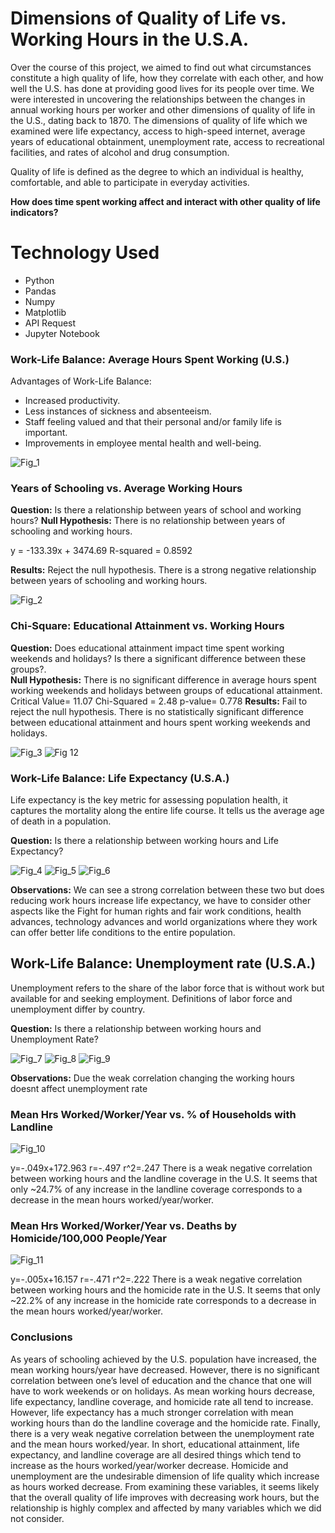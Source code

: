 # Dimensions of Quality of Life vs. Working Hours in the U.S.A. #
Over the course of this project, we aimed to find out what circumstances constitute a high quality of life, how they correlate with each other, and how well the U.S. has done at providing good lives for its people over time. We were interested in uncovering the relationships between the changes in annual working hours per worker and other dimensions of quality of life in the U.S., dating back to 1870. The dimensions of quality of life which we examined were life expectancy, access to high-speed internet, average years of educational obtainment, unemployment rate, access to recreational facilities, and rates of alcohol and drug consumption. 

Quality of life is defined as the degree to which an individual is healthy, comfortable, and able to participate in everyday activities.  

**How does time spent working affect and interact with other quality of life indicators?**

# Technology Used #
- Python
- Pandas
- Numpy
- Matplotlib
- API Request
- Jupyter Notebook

### Work-Life Balance: Average Hours Spent Working (U.S.) ###

Advantages of Work-Life Balance:  

- Increased productivity.  
- Less instances of sickness and absenteeism.  
- Staff feeling valued and that their personal and/or family life is important.  
- Improvements in employee mental health and well-being.  

![Fig_1](data/wh_time_line_plot.png)

### Years of Schooling vs. Average Working Hours ###

**Question:** Is there a relationship between years of school and working hours?
**Null Hypothesis:** There is no relationship between years of schooling and working hours.

y = -133.39x + 3474.69
R-squared = 0.8592

**Results:** Reject the null hypothesis. There is a strong negative relationship between years of schooling and working hours.

![Fig_2](data/wh_edu_scatter.png)

### Chi-Square: Educational Attainment vs. Working Hours ###

**Question:** Does educational attainment impact time spent working weekends and holidays? Is there a significant difference between these groups?.  
**Null Hypothesis:** There is no significant difference in average hours spent working weekends and holidays between groups of educational attainment.  
Critical Value= 11.07
Chi-Squared = 2.48	p-value= 0.778
**Results:** Fail to reject the null hypothesis. There is no statistically significant difference between educational attainment and hours spent working weekends and holidays.  

![Fig_3](data/wh_wkdy_bar.png)
![Fig 12](data/wh_wknd_bar.png)


### Work-Life Balance: Life Expectancy (U.S.A.) ###
Life expectancy is the key metric for assessing population health, it captures the mortality along the entire life course. It tells us the average age of death in a population.

**Question:** Is there a relationship between working hours and Life Expectancy?

![Fig_4](/data/working_hours_USA.png)
![Fig_5](/data/life_expectancy.png)
![Fig_6](/data/life_exp_vs_work_hrs_linear_regression.png)

**Observations:** We can see a strong correlation between these two but does reducing work hours increase life expectancy, we have to consider other aspects like the Fight for human rights and fair work conditions, health advances, technology advances and world organizations where they work can offer better life conditions to the entire population.

## Work-Life Balance: Unemployment rate (U.S.A.) ##
Unemployment refers to the share of the labor force that is without work but available for and seeking employment. Definitions of labor force and unemployment differ by country.

**Question:** Is there a relationship between working hours and Unemployment Rate?

![Fig_7](/data/working_hours_USA.png)
![Fig_8](/data/unemployment_rate_USA.png)
![Fig_9](/data/Unemp_vs_work_hrs_linear_regression.png)

**Observations:** Due the weak correlation changing the working hours doesnt affect unemployment rate

### Mean Hrs Worked/Worker/Year vs. % of Households with Landline ###

![Fig_10](/data/worklandline.png)

y=-.049x+172.963
r=-.497
r^2=.247
There is a weak negative correlation between working hours and the landline coverage in the U.S. It seems that only ~24.7% of any increase in the landline coverage corresponds to a decrease in the mean hours worked/year/worker.

### Mean Hrs Worked/Worker/Year vs. Deaths by Homicide/100,000 People/Year ###

![Fig_11](/data/workmurder.png)

y=-.005x+16.157
r=-.471
r^2=.222
There is a weak negative correlation between working hours and the homicide rate in the U.S. It seems that only ~22.2% of any increase in the homicide rate corresponds to a decrease in the mean hours worked/year/worker.

### Conclusions ###
As years of schooling achieved by the U.S. population have increased, the mean working hours/year have decreased. However, there is no significant correlation between one’s level of education and the chance that one will have to work weekends or on holidays. As mean working hours decrease, life expectancy, landline coverage, and homicide rate all tend to increase. However, life expectancy has a much stronger correlation with mean working hours than do the landline coverage and the homicide rate. Finally, there is a very weak negative correlation between the unemployment rate and the mean hours worked/year. 
In short, educational attainment, life expectancy, and landline coverage are all desired things which tend to increase as the hours worked/year/worker decrease. Homicide and unemployment are the undesirable dimension of life quality which increase as hours worked decrease. From examining these variables, it seems likely that the overall quality of life improves with decreasing work hours, but the relationship is highly complex and affected by many variables which we did not consider.

